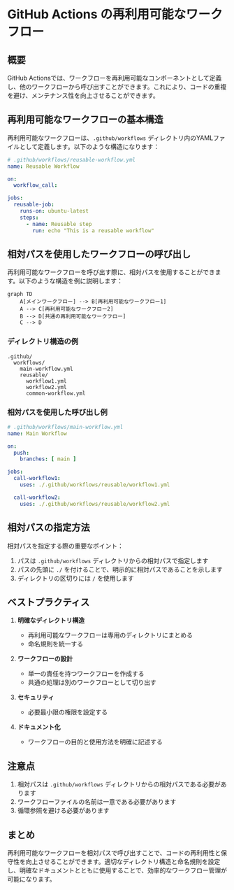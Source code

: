 # GitHub Actions の再利用可能なワークフロー

## 概要

GitHub Actionsでは、ワークフローを再利用可能なコンポーネントとして定義し、他のワークフローから呼び出すことができます。これにより、コードの重複を避け、メンテナンス性を向上させることができます。

## 再利用可能なワークフローの基本構造

再利用可能なワークフローは、`.github/workflows` ディレクトリ内のYAMLファイルとして定義します。以下のような構造になります：

```yaml
# .github/workflows/reusable-workflow.yml
name: Reusable Workflow

on:
  workflow_call:

jobs:
  reusable-job:
    runs-on: ubuntu-latest
    steps:
      - name: Reusable step
        run: echo "This is a reusable workflow"
```

## 相対パスを使用したワークフローの呼び出し

再利用可能なワークフローを呼び出す際に、相対パスを使用することができます。以下のような構造を例に説明します：

```mermaid
graph TD
    A[メインワークフロー] --> B[再利用可能なワークフロー1]
    A --> C[再利用可能なワークフロー2]
    B --> D[共通の再利用可能なワークフロー]
    C --> D
```

### ディレクトリ構造の例

```
.github/
  workflows/
    main-workflow.yml
    reusable/
      workflow1.yml
      workflow2.yml
      common-workflow.yml
```

### 相対パスを使用した呼び出し例

```yaml
# .github/workflows/main-workflow.yml
name: Main Workflow

on:
  push:
    branches: [ main ]

jobs:
  call-workflow1:
    uses: ./.github/workflows/reusable/workflow1.yml

  call-workflow2:
    uses: ./.github/workflows/reusable/workflow2.yml
```

## 相対パスの指定方法

相対パスを指定する際の重要なポイント：

1. パスは `.github/workflows` ディレクトリからの相対パスで指定します
2. パスの先頭に `./` を付けることで、明示的に相対パスであることを示します
3. ディレクトリの区切りには `/` を使用します

## ベストプラクティス

1. **明確なディレクトリ構造**
   - 再利用可能なワークフローは専用のディレクトリにまとめる
   - 命名規則を統一する

2. **ワークフローの設計**
   - 単一の責任を持つワークフローを作成する
   - 共通の処理は別のワークフローとして切り出す

3. **セキュリティ**
   - 必要最小限の権限を設定する

4. **ドキュメント化**
   - ワークフローの目的と使用方法を明確に記述する

## 注意点

1. 相対パスは `.github/workflows` ディレクトリからの相対パスである必要があります
2. ワークフローファイルの名前は一意である必要があります
3. 循環参照を避ける必要があります

## まとめ

再利用可能なワークフローを相対パスで呼び出すことで、コードの再利用性と保守性を向上させることができます。適切なディレクトリ構造と命名規則を設定し、明確なドキュメントとともに使用することで、効率的なワークフロー管理が可能になります。
